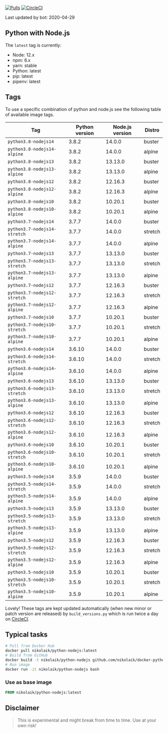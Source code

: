 [![Pulls](https://img.shields.io/docker/pulls/nikolaik/python-nodejs.svg?style=flat-square)](https://hub.docker.com/r/nikolaik/python-nodejs/)
[![CircleCI](https://img.shields.io/circleci/project/github/nikolaik/docker-python-nodejs.svg?style=flat-square)](https://circleci.com/gh/nikolaik/docker-python-nodejs)

Last updated by bot: 2020-04-29

## Python with Node.js
The `latest` tag is currently:

- Node: 12.x
- npm: 6.x
- yarn: stable
- Python: latest
- pip: latest
- pipenv: latest

## Tags
To use a specific combination of python and node.js see the following table of available image tags.

Tag | Python version | Node.js version | Distro
--- | --- | --- | ---
`python3.8-nodejs14` | 3.8.2 | 14.0.0 | buster
`python3.8-nodejs14-alpine` | 3.8.2 | 14.0.0 | alpine
`python3.8-nodejs13` | 3.8.2 | 13.13.0 | buster
`python3.8-nodejs13-alpine` | 3.8.2 | 13.13.0 | alpine
`python3.8-nodejs12` | 3.8.2 | 12.16.3 | buster
`python3.8-nodejs12-alpine` | 3.8.2 | 12.16.3 | alpine
`python3.8-nodejs10` | 3.8.2 | 10.20.1 | buster
`python3.8-nodejs10-alpine` | 3.8.2 | 10.20.1 | alpine
`python3.7-nodejs14` | 3.7.7 | 14.0.0 | buster
`python3.7-nodejs14-stretch` | 3.7.7 | 14.0.0 | stretch
`python3.7-nodejs14-alpine` | 3.7.7 | 14.0.0 | alpine
`python3.7-nodejs13` | 3.7.7 | 13.13.0 | buster
`python3.7-nodejs13-stretch` | 3.7.7 | 13.13.0 | stretch
`python3.7-nodejs13-alpine` | 3.7.7 | 13.13.0 | alpine
`python3.7-nodejs12` | 3.7.7 | 12.16.3 | buster
`python3.7-nodejs12-stretch` | 3.7.7 | 12.16.3 | stretch
`python3.7-nodejs12-alpine` | 3.7.7 | 12.16.3 | alpine
`python3.7-nodejs10` | 3.7.7 | 10.20.1 | buster
`python3.7-nodejs10-stretch` | 3.7.7 | 10.20.1 | stretch
`python3.7-nodejs10-alpine` | 3.7.7 | 10.20.1 | alpine
`python3.6-nodejs14` | 3.6.10 | 14.0.0 | buster
`python3.6-nodejs14-stretch` | 3.6.10 | 14.0.0 | stretch
`python3.6-nodejs14-alpine` | 3.6.10 | 14.0.0 | alpine
`python3.6-nodejs13` | 3.6.10 | 13.13.0 | buster
`python3.6-nodejs13-stretch` | 3.6.10 | 13.13.0 | stretch
`python3.6-nodejs13-alpine` | 3.6.10 | 13.13.0 | alpine
`python3.6-nodejs12` | 3.6.10 | 12.16.3 | buster
`python3.6-nodejs12-stretch` | 3.6.10 | 12.16.3 | stretch
`python3.6-nodejs12-alpine` | 3.6.10 | 12.16.3 | alpine
`python3.6-nodejs10` | 3.6.10 | 10.20.1 | buster
`python3.6-nodejs10-stretch` | 3.6.10 | 10.20.1 | stretch
`python3.6-nodejs10-alpine` | 3.6.10 | 10.20.1 | alpine
`python3.5-nodejs14` | 3.5.9 | 14.0.0 | buster
`python3.5-nodejs14-stretch` | 3.5.9 | 14.0.0 | stretch
`python3.5-nodejs14-alpine` | 3.5.9 | 14.0.0 | alpine
`python3.5-nodejs13` | 3.5.9 | 13.13.0 | buster
`python3.5-nodejs13-stretch` | 3.5.9 | 13.13.0 | stretch
`python3.5-nodejs13-alpine` | 3.5.9 | 13.13.0 | alpine
`python3.5-nodejs12` | 3.5.9 | 12.16.3 | buster
`python3.5-nodejs12-stretch` | 3.5.9 | 12.16.3 | stretch
`python3.5-nodejs12-alpine` | 3.5.9 | 12.16.3 | alpine
`python3.5-nodejs10` | 3.5.9 | 10.20.1 | buster
`python3.5-nodejs10-stretch` | 3.5.9 | 10.20.1 | stretch
`python3.5-nodejs10-alpine` | 3.5.9 | 10.20.1 | alpine

Lovely! These tags are kept updated automatically (when new minor or patch version are released) by `build_versions.py` which is run twice a day on [CircleCI](https://circleci.com/gh/nikolaik/docker-python-nodejs).

## Typical tasks
```bash
# Pull from Docker Hub
docker pull nikolaik/python-nodejs:latest
# Build from GitHub
docker build -t nikolaik/python-nodejs github.com/nikolaik/docker-python-nodejs
# Run image
docker run -it nikolaik/python-nodejs bash
```

### Use as base image
```Dockerfile
FROM nikolaik/python-nodejs:latest
```

## Disclaimer
> This is experimental and might break from time to time. Use at your own risk!
